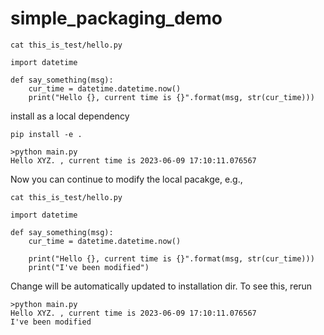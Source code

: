 # simple_packaging_demo


```
cat this_is_test/hello.py

import datetime

def say_something(msg):
    cur_time = datetime.datetime.now()
    print("Hello {}, current time is {}".format(msg, str(cur_time)))
```

install as a local dependency

`pip install -e .`


```
>python main.py
Hello XYZ. , current time is 2023-06-09 17:10:11.076567
```

Now you can continue to modify the local pacakge, e.g.,

```
cat this_is_test/hello.py

import datetime

def say_something(msg):
    cur_time = datetime.datetime.now()

    print("Hello {}, current time is {}".format(msg, str(cur_time)))
    print("I've been modified")

```
Change will be automatically updated to installation dir.
To see this, rerun
```
>python main.py
Hello XYZ. , current time is 2023-06-09 17:10:11.076567
I've been modified
```
